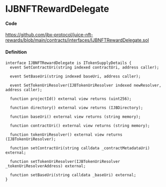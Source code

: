 # IJBNFTRewardDelegate

#### Code

https://github.com/jbx-protocol/juice-nft-rewards/blob/main/contracts/interfaces/IJBNFTRewardDelegate.sol

#### Definition

```
interface IJBNFTRewardDelegate is ITokenSupplyDetails {
  event SetContractUri(string indexed contractUri, address caller);

  event SetBaseUri(string indexed baseUri, address caller);

  event SetTokenUriResolver(IJBTokenUriResolver indexed newResolver, address caller);

  function projectId() external view returns (uint256);

  function directory() external view returns (IJBDirectory);

  function baseUri() external view returns (string memory);

  function contractUri() external view returns (string memory);

  function tokenUriResolver() external view returns (IJBTokenUriResolver);

  function setContractUri(string calldata _contractMetadataUri) external;

  function setTokenUriResolver(IJBTokenUriResolver _tokenUriResolverAddress) external;

  function setBaseUri(string calldata _baseUri) external;
}
```
